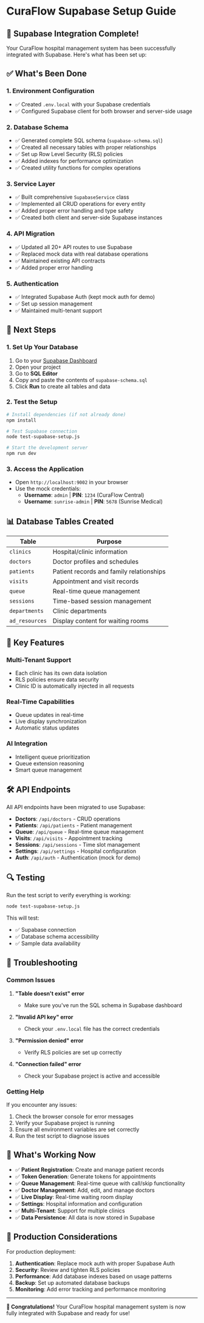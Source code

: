 # CuraFlow Supabase Setup Guide

## 🎉 Supabase Integration Complete!

Your CuraFlow hospital management system has been successfully integrated with Supabase. Here's what has been set up:

## ✅ What's Been Done

### 1. Environment Configuration
- ✅ Created `.env.local` with your Supabase credentials
- ✅ Configured Supabase client for both browser and server-side usage

### 2. Database Schema
- ✅ Generated complete SQL schema (`supabase-schema.sql`)
- ✅ Created all necessary tables with proper relationships
- ✅ Set up Row Level Security (RLS) policies
- ✅ Added indexes for performance optimization
- ✅ Created utility functions for complex operations

### 3. Service Layer
- ✅ Built comprehensive `SupabaseService` class
- ✅ Implemented all CRUD operations for every entity
- ✅ Added proper error handling and type safety
- ✅ Created both client and server-side Supabase instances

### 4. API Migration
- ✅ Updated all 20+ API routes to use Supabase
- ✅ Replaced mock data with real database operations
- ✅ Maintained existing API contracts
- ✅ Added proper error handling

### 5. Authentication
- ✅ Integrated Supabase Auth (kept mock auth for demo)
- ✅ Set up session management
- ✅ Maintained multi-tenant support

## 🚀 Next Steps

### 1. Set Up Your Database
1. Go to your [Supabase Dashboard](https://supabase.com/dashboard)
2. Open your project
3. Go to **SQL Editor**
4. Copy and paste the contents of `supabase-schema.sql`
5. Click **Run** to create all tables and data

### 2. Test the Setup
```bash
# Install dependencies (if not already done)
npm install

# Test Supabase connection
node test-supabase-setup.js

# Start the development server
npm run dev
```

### 3. Access the Application
- Open `http://localhost:9002` in your browser
- Use the mock credentials:
  - **Username**: `admin` | **PIN**: `1234` (CuraFlow Central)
  - **Username**: `sunrise-admin` | **PIN**: `5678` (Sunrise Medical)

## 📊 Database Tables Created

| Table | Purpose |
|-------|---------|
| `clinics` | Hospital/clinic information |
| `doctors` | Doctor profiles and schedules |
| `patients` | Patient records and family relationships |
| `visits` | Appointment and visit records |
| `queue` | Real-time queue management |
| `sessions` | Time-based session management |
| `departments` | Clinic departments |
| `ad_resources` | Display content for waiting rooms |

## 🔧 Key Features

### Multi-Tenant Support
- Each clinic has its own data isolation
- RLS policies ensure data security
- Clinic ID is automatically injected in all requests

### Real-Time Capabilities
- Queue updates in real-time
- Live display synchronization
- Automatic status updates

### AI Integration
- Intelligent queue prioritization
- Queue extension reasoning
- Smart queue management

## 🛠️ API Endpoints

All API endpoints have been migrated to use Supabase:

- **Doctors**: `/api/doctors` - CRUD operations
- **Patients**: `/api/patients` - Patient management
- **Queue**: `/api/queue` - Real-time queue management
- **Visits**: `/api/visits` - Appointment tracking
- **Sessions**: `/api/sessions` - Time slot management
- **Settings**: `/api/settings` - Hospital configuration
- **Auth**: `/api/auth` - Authentication (mock for demo)

## 🔍 Testing

Run the test script to verify everything is working:

```bash
node test-supabase-setup.js
```

This will test:
- ✅ Supabase connection
- ✅ Database schema accessibility
- ✅ Sample data availability

## 🚨 Troubleshooting

### Common Issues

1. **"Table doesn't exist" error**
   - Make sure you've run the SQL schema in Supabase dashboard

2. **"Invalid API key" error**
   - Check your `.env.local` file has the correct credentials

3. **"Permission denied" error**
   - Verify RLS policies are set up correctly

4. **"Connection failed" error**
   - Check your Supabase project is active and accessible

### Getting Help

If you encounter any issues:
1. Check the browser console for error messages
2. Verify your Supabase project is running
3. Ensure all environment variables are set correctly
4. Run the test script to diagnose issues

## 🎯 What's Working Now

- ✅ **Patient Registration**: Create and manage patient records
- ✅ **Token Generation**: Generate tokens for appointments
- ✅ **Queue Management**: Real-time queue with call/skip functionality
- ✅ **Doctor Management**: Add, edit, and manage doctors
- ✅ **Live Display**: Real-time waiting room display
- ✅ **Settings**: Hospital information and configuration
- ✅ **Multi-Tenant**: Support for multiple clinics
- ✅ **Data Persistence**: All data is now stored in Supabase

## 🚀 Production Considerations

For production deployment:

1. **Authentication**: Replace mock auth with proper Supabase Auth
2. **Security**: Review and tighten RLS policies
3. **Performance**: Add database indexes based on usage patterns
4. **Backup**: Set up automated database backups
5. **Monitoring**: Add error tracking and performance monitoring

---

**🎉 Congratulations!** Your CuraFlow hospital management system is now fully integrated with Supabase and ready for use!
